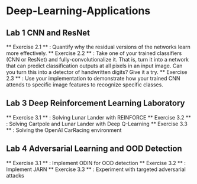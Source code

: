 # Deep-Learning-Applications


## Lab 1 CNN and ResNet
** Exercise 2.1 ** : Quantify why the residual versions of the networks learn more effectively.
** Exercise 2.2 ** : Take one of your trained classifiers (CNN or ResNet) and fully-convolutionalize it. That is, turn it into a network that can predict classification outputs at all pixels in an input image. Can you turn this into a detector of handwritten digits? Give it a try.
** Exercise 2.3 ** : Use your implementation to demonstrate how your trained CNN attends to specific image features to recognize specific classes.

## Lab 3 Deep Reinforcement Learning Laboratory
** Exercise 3.1 ** : Solving Lunar Lander with REINFORCE 
** Exercise 3.2 ** : Solving Cartpole and Lunar Lander with Deep Q-Learning
** Exercise 3.3 ** : Solving the OpenAI CarRacing environment

## Lab 4 Adversarial Learning and OOD Detection
** Exercise 3.1 ** : Implement ODIN for OOD detection
** Exercise 3.2 ** : Implement JARN
** Exercise 3.3 ** : Experiment with targeted adversarial attacks
